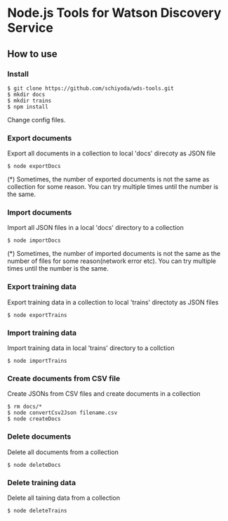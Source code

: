 # Node.js Tools for Watson Discovery Service

## How to use
### Install
    $ git clone https://github.com/schiyoda/wds-tools.git
    $ mkdir docs
    $ mkdir trains
    $ npm install

Change config files.

### Export documents
Export all documents in a collection to local 'docs' direcoty as JSON file
    
    $ node exportDocs

(*) Sometimes, the number of exported documents is not the same as collection for some reason. You can try multiple times until the number is the same.

### Import documents 
Import all JSON files in a local 'docs' directory to a collection

    $ node importDocs

(*) Sometimes, the number of imported documents is not the same as the number of files for some reason(network error etc). You can try multiple times until the number is the same.

### Export training data
Export training data in a collection to local 'trains' directoty as JSON files

    $ node exportTrains
    
### Import training data
Import training data in local 'trains' directory to a collction

    $ node importTrains

### Create documents from CSV file
Create JSONs from CSV files and create documents in a collection

    $ rm docs/*
    $ node convertCsv2Json filename.csv
    $ node createDocs

### Delete documents
Delete all documents from a collection

    $ node deleteDocs

### Delete training data
Delete all taining data from a collection

    $ node deleteTrains
